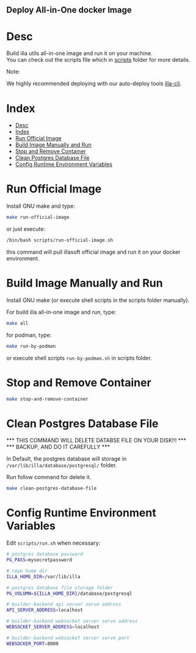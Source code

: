 Deploy All-in-One docker Image
------------------------------


# Desc

Build illa utils all-in-one image and run it on your machine.  
You can check out the scripts file which in [scripts](./scripts/) folder for more details.

Note:

We highly recommended deploying with our auto-deploy tools [illa-cli](https://github.com/illacloud/illa).


# Index

- [Desc](#desc)
- [Index](#index)
- [Run Official Image](#run-official-image)
- [Build Image Manually and Run](#build-image-manually-and-run)
- [Stop and Remove Container](#stop-and-remove-container)
- [Clean Postgres Database File](#clean-postgres-database-file)
- [Config Runtime Environment Variables](#config-runtime-environment-variables)


# Run Official Image

Install GNU make and type: 

```sh
make run-official-image
```

or just execute:

```sh
/bin/bash scripts/run-official-image.sh
```

this command will pull illasoft official image and run it on your docker environment.


# Build Image Manually and Run



Install GNU make (or execute shell scripts in the scripts folder manually). 

For build illa all-in-one image and run, type:

```sh
make all
```

for podman, type:

```sh
make run-by-podman
```

or execute shell scripts ```run-by-podman.sh``` in scripts folder.


# Stop and Remove Container


```sh
make stop-and-remove-container
```


# Clean Postgres Database File

*** THIS COMMAND WILL DELETE DATABSE FILE ON YOUR DISK!!! ***  
*** BACKUP, AND DO IT CAREFULLY ***  

In Default, the postgres database will storage in ```/var/lib/illa/database/postgresql/``` folder.

Run follow command for delete it.

```sh
make clean-postgres-database-file
```


# Config Runtime Environment Variables

Edit ```scripts/run.sh``` when necessary:

```sh
# postgres database password
PG_PASS=mysecretpassword

# repo home dir
ILLA_HOME_DIR=/var/lib/illa

# postgres database file storage folder
PG_VOLUMN=${ILLA_HOME_DIR}/database/postgresql

# builder-backend api server serve address
API_SERVER_ADDRESS=localhost

# builder-backend websocket server serve address
WEBSOCKET_SERVER_ADDRESS=localhost

# builder-backend websocket server serve port
WEBSOCKER_PORT=8000
```

